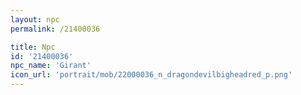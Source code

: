 ```yaml
---
layout: npc
permalink: /21400036

title: Npc
id: '21400036'
npc_name: 'Girant'
icon_url: 'portrait/mob/22000036_n_dragondevilbigheadred_p.png'
---
```

